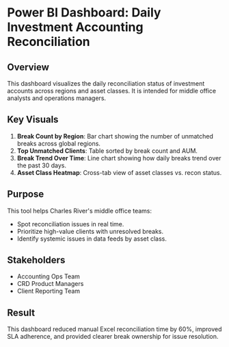 
# Power BI Dashboard: Daily Investment Accounting Reconciliation

## Overview
This dashboard visualizes the daily reconciliation status of investment accounts across regions and asset classes. It is intended for middle office analysts and operations managers.

## Key Visuals
1. **Break Count by Region**: Bar chart showing the number of unmatched breaks across global regions.
2. **Top Unmatched Clients**: Table sorted by break count and AUM.
3. **Break Trend Over Time**: Line chart showing how daily breaks trend over the past 30 days.
4. **Asset Class Heatmap**: Cross-tab view of asset classes vs. recon status.

## Purpose
This tool helps Charles River's middle office teams:
- Spot reconciliation issues in real time.
- Prioritize high-value clients with unresolved breaks.
- Identify systemic issues in data feeds by asset class.

## Stakeholders
- Accounting Ops Team
- CRD Product Managers
- Client Reporting Team

## Result
This dashboard reduced manual Excel reconciliation time by 60%, improved SLA adherence, and provided clearer break ownership for issue resolution.

